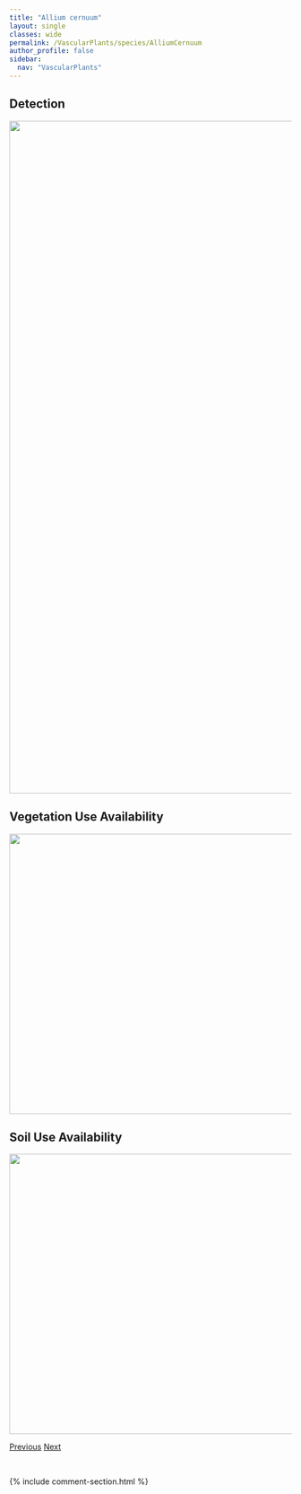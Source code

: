 ```yaml
---
title: "Allium cernuum"
layout: single
classes: wide
permalink: /VascularPlants/species/AlliumCernuum
author_profile: false
sidebar:
  nav: "VascularPlants"
---
```


<h2>Detection</h2>

<a href="https://drive.google.com/uc?export=view&id=13btMffTD0MXlo3j08aQyV13SoFg-lSdC">
<img src="https://drive.google.com/uc?export=view&id=13btMffTD0MXlo3j08aQyV13SoFg-lSdC" height = "1200" width = "800">
</a>


<h2>Vegetation Use Availability</h2>

<a href="https://drive.google.com/uc?export=view&id=1qgDp6g9MtfktvteZ_XoW59ZqURsxnxLb">
<img src="https://drive.google.com/uc?export=view&id=1qgDp6g9MtfktvteZ_XoW59ZqURsxnxLb" height = "500" width = "1000">
</a>


<h2>Soil Use Availability</h2>

<a href="https://drive.google.com/uc?export=view&id=1NloUWosgA5NJMb4EgpXFjbmFa1OSIwDE">
<img src="https://drive.google.com/uc?export=view&id=1NloUWosgA5NJMb4EgpXFjbmFa1OSIwDE" height = "500" width = "1000">
</a>


<a href="/DevelopmentWebsite/VascularPlants/species/Allium" class="pagination--pager" title="Allium">Previous</a> <a href="/DevelopmentWebsite/VascularPlants/species/AlliumSchoenoprasum" class="pagination--pager" title="Allium schoenoprasum">Next</a>

<p>&nbsp;</p>

{% include comment-section.html %}
